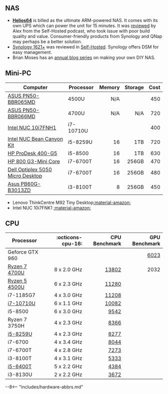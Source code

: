 ## NAS

- [**Helios64**](https://kobol.io/) is billed as the ultimate ARM-powered NAS.
It comes with its own UPS which can power the unit for 15 minutes.
It was [reviewed](https://selfhosted.show/33) by Alex from the Self-Hosted podcast, who took issue with poor build quality and value.
Consumer-friendly products from Synology and QNap may perhaps be a better solution.
- [Synology 1621+](https://www.synology.com/en-us/products/DS1621+) was reviewed in [Self-Hosted](https://selfhosted.show/43).
Synology offers DSM for easy management.
- Brian Moses has an [annual blog series](https://blog.briancmoses.com/categories/nas-build/) on making your own DIY NAS.

## Mini-PC

| Computer                                                                                                                                                                              | Processor | Memory | Storage | Cost |
| ------------------------------------------------------------------------------------------------------------------------------------------------------------------------------------- | --------- | -----: | ------: | ---: |
| [ASUS PN50-BBR065MD](https://www.newegg.com/asus-pn50-bbr065md/p/N82E16856110205)                                                                                                     | 4500U     |    N/A |         |  450 |
| [ASUS PN50-BBR066MD](https://www.newegg.com/asus-pn50-bbr066md/p/N82E16856110206)                                                                                                     | 4700U     |    N/A |     N/A |  720 |
| [Intel NUC 10i7FNH1](https://www.amazon.com/NUC10i7FNH1-Six-Core-Thunderbolt-Support-Monitor/dp/B083DFC8SY)                                                                           | i7-10710U |        |         |  400 |
| [Intel NUC Bean Canyon Kit](https://www.amazon.com/dp/B08NDDF5MF)                                                                                                                     | i5-8259U  |     16 |     1TB |  720 |
| [HP ProDesk 400-G5](https://computers.woot.com/offers/hp-prodesk-400-g5-sff-pc?ref=w_cnt_lnd_cat_pc_3_4)                                                                              | i5-8500   |     16 |     1TB |  630 |
| [HP 800 G3-Mini Core](https://computers.woot.com/offers/hp-800-g3-i7-256gb-mini-pc?ref=w_cnt_lnd_cat_pc_3_6)                                                                          | i7-6700T  |     16 |   256GB |  470 |
| [Dell Optiplex 5050 Micro Desktop](https://computers.woot.com/offers/dell-5050-micro-desktops-your-choice-1?ref=w_cnt_lnd_cat_pc_3_32)                                                | i7-6700T  |     16 |   256GB |  480 |
| [Asus PB60G-B3013ZD](https://www.walmart.com/ip/Asus-PB60G-B3013ZD-Desktop-Computer-Intel-Core-i3-8th-Gen-i3-8100T-8-GB-DDR4-SDRAM-256-GB-SSD-Windows-10-Pro-Mini-PC-Black/610852598) | i3-8100T  |      8 |   256GB |  450 |

- Lenovo ThinkCentre M92 Tiny Desktop[:material-amazon:](https://computers.woot.com/offers/lenovo-thinkcentre-m92-tiny-desktop-240gb-3?ref=w_cnt_lnd_cat_pc_4_15)
- Intel NUC 10i7FNK1 [:material-amazon:](https://www.amazon.com/Intel-NUC-10-Performance-Kit/dp/B083GGZ6TG)


## CPU

| Processor                                                                                                                             | :octicons-cpu-16: |                                                                              CPU Benchmark |                                                                  GPU Benchmark |
| ------------------------------------------------------------------------------------------------------------------------------------- | ----------------: | -----------------------------------------------------------------------------------------: | -----------------------------------------------------------------------------: |
| Geforce GTX 960                                                                                                                       |                   |                                                                                            | [6023](https://www.videocardbenchmark.net/gpu.php?gpu=GeForce+GTX+960&id=3114) |
| [Ryzen 7 4700U](https://www.amd.com/en/products/apu/amd-ryzen-7-4700u)                                                                |       8 x 2.0 GHz |                [13802](https://www.cpubenchmark.net/cpu.php?cpu=AMD+Ryzen+7+4700U&id=3699) |                                                                           2032 |
| [Ryzen 5 4500U](https://www.amd.com/en/products/apu/amd-ryzen-5-4500u)                                                                |       6 x 2.3 GHz |                [11280](https://www.cpubenchmark.net/cpu.php?cpu=AMD+Ryzen+5+4500U&id=3702) |
| i7-1185G7                                                                                                                             |       4 x 3.0 GHz | [11208](https://www.cpubenchmark.net/cpu.php?cpu=Intel+Core+i7-1185G7+%40+3.00GHz&id=3793) |
| [i7-10710U](https://ark.intel.com/content/www/us/en/ark/products/196448/intel-core-i7-10710u-processor-12m-cache-up-to-4-70-ghz.html) |       6 x 1.1 GHz | [10082](https://www.cpubenchmark.net/cpu.php?cpu=Intel+Core+i7-10710U+%40+1.10GHz&id=3567) |
| i5-8500                                                                                                                               |       6 x 3.0 GHz |    [9542](https://www.cpubenchmark.net/cpu.php?cpu=Intel+Core+i5-8500+%40+3.00GHz&id=3223) |
| Ryzen 7 3750H                                                                                                                         |       4 x 2.3 GHz |                 [8366](https://www.cpubenchmark.net/cpu.php?cpu=AMD+Ryzen+7+3750H&id=3441) |
| [i5-8259U](https://ark.intel.com/content/www/us/en/ark/products/135935/intel-core-i5-8259u-processor-6m-cache-up-to-3-80-ghz.html)    |       4 x 2.3 GHz |   [8277](https://www.cpubenchmark.net/cpu.php?cpu=Intel+Core+i5-8259U+%40+2.30GHz&id=3299) |
| i7-6700                                                                                                                               |       4 x 3.4 GHz |    [8044](https://www.cpubenchmark.net/cpu.php?cpu=Intel+Core+i7-6700+%40+3.40GHz&id=2598) |
| i7-6700T                                                                                                                              |       4 x 2.8 GHz |   [7273](https://www.cpubenchmark.net/cpu.php?cpu=Intel+Core+i7-6700T+%40+2.80GHz&id=2614) |
| i3-8100T                                                                                                                              |       4 x 3.1 GHz |   [5333](https://www.cpubenchmark.net/cpu.php?cpu=Intel+Core+i3-8100T+%40+3.10GHz&id=3304) |
| [i5-6400T](https://ark.intel.com/content/www/us/en/ark/products/88187/intel-core-i5-6400t-processor-6m-cache-up-to-2-80-ghz.html)     |       5 x 2.2 GHz |   [4384](https://www.cpubenchmark.net/cpu.php?cpu=Intel+Core+i5-6400T+%40+2.20GHz&id=2668) |
| i3-8130U                                                                                                                              |       2 x 2.2 GHz |   [3672](https://www.cpubenchmark.net/cpu.php?cpu=Intel+Core+i3-8130U+%40+2.20GHz&id=3225) |



--8<-- "includes/hardware-abbrs.md"
